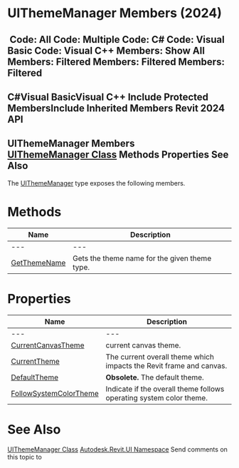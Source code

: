 # UIThemeManager Members (2024)

﻿
 Code: All Code: Multiple Code: C# Code: Visual Basic Code: Visual C++  Members: Show All Members: Filtered Members: Filtered Members: Filtered   
---  
C#Visual BasicVisual C++
Include Protected MembersInclude Inherited Members
Revit 2024 API  
---  
UIThemeManager Members  
[UIThemeManager Class](d6f7a05b-dd4b-275d-a7d4-6d0ba67c6f28.md "UIThemeManager Class") Methods Properties See Also  
---  
The [UIThemeManager](d6f7a05b-dd4b-275d-a7d4-6d0ba67c6f28.md "UIThemeManager Class") type exposes the following members.
# Methods
| Name | Description |
| --- | --- |
| --- | --- | --- |
| [GetThemeName](7d66a16e-5e18-713e-c0fc-67765284a1b0.md "GetThemeName Method") | Gets the theme name for the given theme type. |

# Properties
| Name | Description |
| --- | --- |
| --- | --- | --- |
| [CurrentCanvasTheme](2781557c-986e-5bec-0762-97ae790903d4.md "CurrentCanvasTheme Property") | current canvas theme. |
| [CurrentTheme](0b4c281a-6f15-ff69-792f-ef52182c316e.md "CurrentTheme Property") | The current overall theme which impacts the Revit frame and canvas. |
| [DefaultTheme](f0af2408-0d16-4ed6-5eac-ce9d63d221c9.md "DefaultTheme Property") | **Obsolete.** The default theme. |
| [FollowSystemColorTheme](7cee2337-591b-14ec-dd41-401caba5c5bc.md "FollowSystemColorTheme Property") | Indicate if the overall theme follows operating system color theme. |

# See Also
[UIThemeManager Class](d6f7a05b-dd4b-275d-a7d4-6d0ba67c6f28.md "UIThemeManager Class")
[Autodesk.Revit.UI Namespace](e86fd90a-8957-02a6-da7f-ced248966e3e.md "Autodesk.Revit.UI Namespace")
Send comments on this topic to 